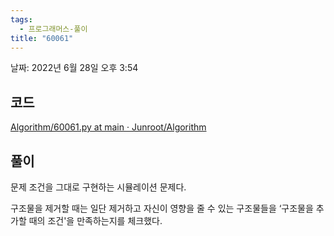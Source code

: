 ```yaml
---
tags:
  - 프로그래머스-풀이
title: "60061"
---
```


날짜: 2022년 6월 28일 오후 3:54

## 코드

[Algorithm/60061.py at main · Junroot/Algorithm](https://github.com/Junroot/Algorithm/blob/main/programmers/60061.py)

## 풀이

문제 조건을 그대로 구현하는 시뮬레이션 문제다.

구조물을 제거할 때는 일단 제거하고 자신이 영향을 줄 수 있는 구조물들을 ‘구조물을 추가할 때의 조건'을 만족하는지를 체크했다.
